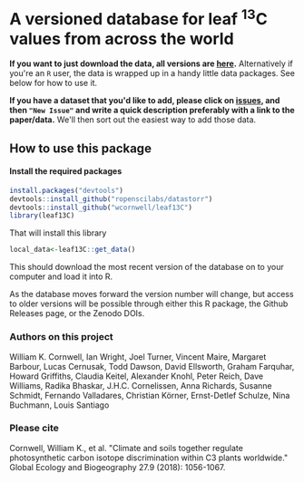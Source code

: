 # A versioned database for leaf <sup>13</sup>C values from across the world

**If you want to just download the data, all versions are [here](https://github.com/wcornwell/leaf13C/releases).**  Alternatively if you're an `R` user, the data is wrapped up in a handy little data packages.  See below for how to use it.  

**If you have a dataset that you'd like to add, please click on [issues](https://github.com/wcornwell/leaf13C/issues), and then `"New Issue"` and write a quick description preferably with a link to the paper/data.** We'll then sort out the easiest way to add those data.  

## How to use this package

#### Install the required packages

```r
install.packages("devtools")
devtools::install_github("ropenscilabs/datastorr")
devtools::install_github("wcornwell/leaf13C")
library(leaf13C)
```
That will install this library

```r
local_data<-leaf13C::get_data()
```
This should download the most recent version of the database on to your computer and load it into R.  

As the database moves forward the version number will change, but access to older versions will be possible through either this R package, the Github Releases page, or the Zenodo DOIs.

### Authors on this project

William K. Cornwell, Ian Wright, Joel Turner, Vincent Maire, Margaret Barbour, Lucas Cernusak, Todd Dawson,
David Ellsworth, Graham Farquhar, Howard Griffiths, Claudia Keitel, Alexander Knohl, Peter Reich,
Dave Williams, Radika Bhaskar, J.H.C. Cornelissen,
Anna Richards, Susanne Schmidt, Fernando Valladares, Christian Körner, Ernst-Detlef Schulze, Nina Buchmann, Louis Santiago

### Please cite

Cornwell, William K., et al. "Climate and soils together regulate photosynthetic carbon isotope discrimination within C3 plants worldwide." Global Ecology and Biogeography 27.9 (2018): 1056-1067.
